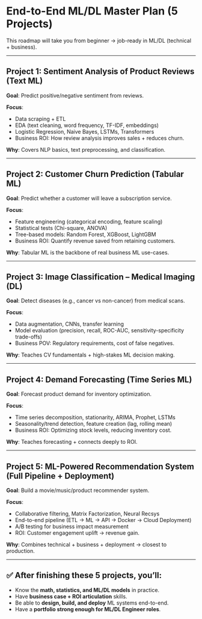 
# End-to-End ML/DL Master Plan (5 Projects)

This roadmap will take you from beginner → job-ready in ML/DL (technical + business).

---

## **Project 1: Sentiment Analysis of Product Reviews (Text ML)**
**Goal**: Predict positive/negative sentiment from reviews.  

**Focus**:
- Data scraping + ETL  
- EDA (text cleaning, word frequency, TF-IDF, embeddings)  
- Logistic Regression, Naive Bayes, LSTMs, Transformers  
- Business ROI: How review analysis improves sales + reduces churn.  

**Why**: Covers NLP basics, text preprocessing, and classification.  

---

## **Project 2: Customer Churn Prediction (Tabular ML)**
**Goal**: Predict whether a customer will leave a subscription service.  

**Focus**:
- Feature engineering (categorical encoding, feature scaling)  
- Statistical tests (Chi-square, ANOVA)  
- Tree-based models: Random Forest, XGBoost, LightGBM  
- Business ROI: Quantify revenue saved from retaining customers.  

**Why**: Tabular ML is the backbone of real business ML use-cases.  

---

## **Project 3: Image Classification – Medical Imaging (DL)**
**Goal**: Detect diseases (e.g., cancer vs non-cancer) from medical scans.  

**Focus**:
- Data augmentation, CNNs, transfer learning  
- Model evaluation (precision, recall, ROC-AUC, sensitivity-specificity trade-offs)  
- Business POV: Regulatory requirements, cost of false negatives.  

**Why**: Teaches CV fundamentals + high-stakes ML decision making.  

---

## **Project 4: Demand Forecasting (Time Series ML)**
**Goal**: Forecast product demand for inventory optimization.  

**Focus**:
- Time series decomposition, stationarity, ARIMA, Prophet, LSTMs  
- Seasonality/trend detection, feature creation (lag, rolling mean)  
- Business ROI: Optimizing stock levels, reducing inventory cost.  

**Why**: Teaches forecasting + connects deeply to ROI.  

---

## **Project 5: ML-Powered Recommendation System (Full Pipeline + Deployment)**
**Goal**: Build a movie/music/product recommender system.  

**Focus**:
- Collaborative filtering, Matrix Factorization, Neural Recsys  
- End-to-end pipeline (ETL → ML → API → Docker → Cloud Deployment)  
- A/B testing for business impact measurement  
- ROI: Customer engagement uplift → revenue gain.  

**Why**: Combines technical + business + deployment → closest to production.  

---

## ✅ After finishing these 5 projects, you’ll:
- Know the **math, statistics, and ML/DL models** in practice.  
- Have **business case + ROI articulation** skills.  
- Be able to **design, build, and deploy** ML systems end-to-end.  
- Have a **portfolio strong enough for ML/DL Engineer roles**.  
